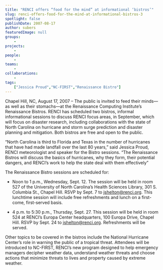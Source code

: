 ```yaml
---
title: "RENCI offers “food for the mind” at informational ‘bistros’"
slug: renci-offers-food-for-the-mind-at-informational-bistros-3
spotlight: false
publishDate: 2007-08-17
author: subers
featuredImage: null
groups:
    - 
projects:
    - 
people:
    - 
teams: 
    - 
collaborations:
    - 
tags:
    ["Jessica Proud","NC-FIRST","Renaissance Bistro"]
---
```

Chapel Hill, NC, August 17, 2007 – The public is invited to feed their minds—as well as their stomachs—at the Renaissance Computing Institute’s Renaissance Bistros. RENCI has scheduled two bistros, informal informational sessions to discuss RENCI focus areas, in September, which will focus on disaster research, including collaborations with the state of North Carolina on hurricane and storm surge prediction and disaster planning and mitigation. Both bistros are free and open to the public.

<!--more-->

“North Carolina is third to Florida and Texas in the number of hurricanes that have had made landfall over the last 80 years,” said Jessica Proud, RENCI meteorologist and speaker for the Bistro sessions. “The Renaissance Bistros will discuss the basics of hurricanes, why they form, their potential dangers, and RENCI’s work to help the state deal with them effectively”

The Renaissance Bistro sessions are scheduled for:
<ul type="disc">
	<li>Noon to 1 p.m., Wednesday, Sept. 12. The session will be held in room 527 of the University of North Carolina’s Health Sciences Library, 301 S. Columbia St., Chapel Hill. RSVP by Sept. 7 to <a href="mailto:jshelton@renci.org">jshelton@renci.org</a>. This lunchtime session will include free refreshments and lunch on a first-come, first-served basis.</li>
</ul>
<ul type="disc">
	<li>4 p.m. to 5:30 p.m., Thursday, Sept. 27. This session will be held in room 524 at RENCI’s Europa Center headquarters, 100 Europa Drive, Chapel Hill. RSVP by Sept. 24 to <a href="mailto:jshelton@renci.org">jshelton@renci.org</a>. Refreshments will be served.</li>
</ul>
Other topics to be covered in the bistros include the National Hurricane Center’s role in warning the public of a tropical threat. Attendees will be introduced to NC-FIRST, RENCI’s new program designed to help emergency managers decipher weather data, understand weather threats and choose actions that minimize threats to lives and property caused by extreme weather.
